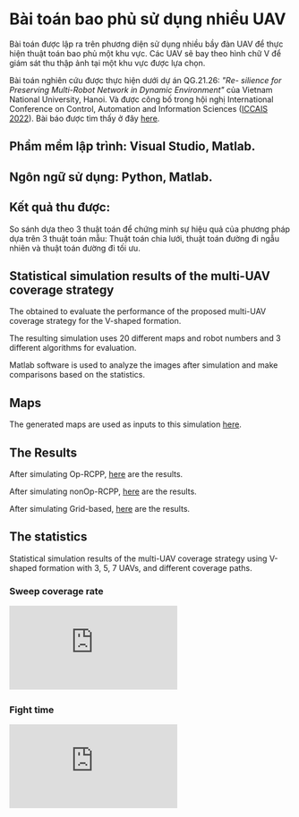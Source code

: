 # Bài toán bao phủ sử dụng nhiều UAV
Bài toán được lập ra trên phương diện sử dụng nhiều bầy đàn UAV để thực hiện thuật toán bao phủ một khu vực. Các UAV sẽ bay theo hình chữ V để giám sát thu thập ảnh tại một khu vực được lựa chọn.

Bài toán nghiên cứu được thực hiện dưới dự án QG.21.26: *"Re- silience for Preserving Multi-Robot Network in Dynamic Environment"* của Vietnam National University, Hanoi. Và được công bố trong hội nghị International Conference on Control, Automation and Information Sciences ([ICCAIS 2022](http://iccais2022.org/)). Bài báo được tìm thấy ở đây [here](https://ieeexplore.ieee.org/document/9990236).

## Phầm mềm lập trình: Visual Studio, Matlab.
## Ngôn ngữ sử dụng: Python, Matlab.
## Kết quả thu được:
So sánh dựa theo 3 thuật toán để chứng minh sự hiệu quả của phương pháp dựa trên 3 thuật toán mẫu: Thuật toán chia lưới, thuật toán đường đi ngẫu nhiên và thuật toán đường đi tối ưu.

## Statistical simulation results of the multi-UAV coverage strategy
The obtained to evaluate the performance of the proposed multi-UAV coverage strategy for the V-shaped formation.

The resulting simulation uses 20 different maps and robot numbers and 3 different algorithms for evaluation.

Matlab software is used to analyze the images after simulation and make comparisons based on the statistics.
## Maps
The generated maps are used as inputs to this simulation [here](https://github.com/ndamtruong2k/Statistical-simulation-results-of-the-multi-UAV-coverage-strategy/tree/main/Map).
## The Results
After simulating Op-RCPP, [here](https://github.com/ndamtruong2k/Statistical-simulation-results-of-the-multi-UAV-coverage-strategy/tree/main/Op) are the results.

After simulating nonOp-RCPP, [here](https://github.com/ndamtruong2k/Statistical-simulation-results-of-the-multi-UAV-coverage-strategy/tree/main/Bad) are the results.

After simulating Grid-based, [here](https://github.com/ndamtruong2k/Statistical-simulation-results-of-the-multi-UAV-coverage-strategy/tree/main/Grid) are the results.
## The statistics
Statistical simulation results of the multi-UAV coverage strategy using V-shaped formation with 3, 5, 7 UAVs, and different coverage paths.
### Sweep coverage rate 
![coverage_rate](https://github.com/ndamtruong2k/Statistical-simulation-results-of-the-multi-UAV-coverage-strategy/blob/main/CoveragePer.pdf)
### Fight time 
![fight_time](https://github.com/ndamtruong2k/Statistical-simulation-results-of-the-multi-UAV-coverage-strategy/blob/main/CoverageTime.pdf)

